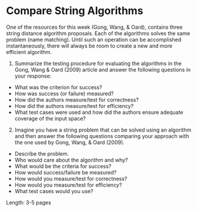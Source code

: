 # Compare String Algorithms

One of the resources for this week (Gong, Wang, & Oard), contains three string distance algorithm proposals. Each of the algorithms solves the same problem (name matching). Until such an operation can be accomplished instantaneously, there will always be room to create a new and more efficient algorithm.

1. Summarize the testing procedure for evaluating the algorithms in the Gong, Wang & Oard (2009) article and answer the following questions in your response:

- What was the criterion for success?
- How was success (or failure) measured?
- How did the authors measure/test for correctness?
- How did the authors measure/test for efficiency?
- What test cases were used and how did the authors ensure adequate coverage of the input space?

2. Imagine you have a string problem that can be solved using an algorithm and then answer the following questions comparing your approach with the one used by Gong, Wang, & Oard (2009).

- Describe the problem.
- Who would care about the algorithm and why?
- What would be the criteria for success?
- How would success/failure be measured?
- How would you measure/test for correctness?
- How would you measure/test for efficiency?
- What test cases would you use?

Length: 3-5 pages
